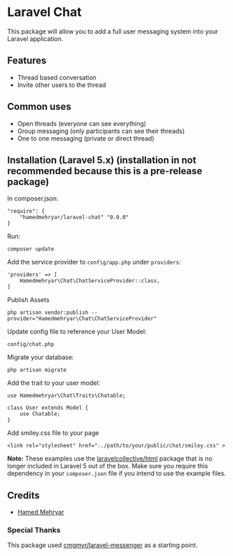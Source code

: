 # Laravel Chat
This package will allow you to add a full user messaging system into your Laravel application.


## Features
* Thread based conversation
* Invite other users to the thread

## Common uses
* Open threads (everyone can see everything)
* Group messaging (only participants can see their threads)
* One to one messaging (private or direct thread)


## Installation (Laravel 5.x) (installation in not recommended because this is a pre-release package)
In composer.json:

    "require": {
        "hamedmehryar/laravel-chat" "0.0.0"
    }

Run:

    composer update

Add the service provider to `config/app.php` under `providers`:

    'providers' => [
        Hamedmehryar\Chat\ChatServiceProvider::class,
    ]

Publish Assets

	php artisan vendor:publish --provider="Hamedmehryar\Chat\ChatServiceProvider"
	
Update config file to reference your User Model:

	config/chat.php

Migrate your database:

    php artisan migrate

Add the trait to your user model:

    use Hamedmehryar\Chat\Traits\Chatable;
    
    class User extends Model {
    	use Chatable;
    }

Add smiley.css file to your page

    <link rel="stylesheet" href="../path/to/your/public/chat/smiley.css" >


__Note:__ These examples use the [laravelcollective/html](http://laravelcollective.com/docs/5.0/html) package that is no longer included in Laravel 5 out of the box. Make sure you require this dependency in your `composer.json` file if you intend to use the example files.


## Credits

- [Hamed Mehryar](https://github.com/hamedmehryar)

### Special Thanks
This package used [cmgmyr/laravel-messenger](https://github.com/cmgmyr/laravel-messenger) as a starting point.
